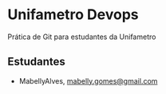 # Unifametro Devops

Prática de Git para estudantes da Unifametro

## Estudantes
- MabellyAlves, mabelly.gomes@gmail.com
